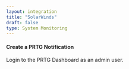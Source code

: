 ```yaml
---
layout: integration 
title: "SolarWinds"
draft: false
type: System Monitoring
---
```


#### Create a PRTG Notification

Login to the PRTG Dashboard as an admin user.